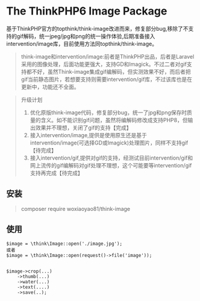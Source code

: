# The ThinkPHP6 Image Package

基于ThinkPHP官方的topthink/think-image改进而来，修复部分bug,移除了不支持的gif解码，统一jpeg/jpg和png的统一操作体验,后期准备接入intervention/image库，目前使用方法同topthink/think-image。

> think-image和intervention/image:前者是ThinkPHP出品，后者是Laravel采用的图像处理，后面功能更强大，支持GD和Imagick。不过二者对gif支持都不好，虽然Think-image集成gif编解码，但实测效果不好，而后者把gif当前静态图片，若想要支持则需要intervention/gif库，不过该库也是在更新中，功能还不全面。

> 升级计划
> 1. 优化原版think-image代码，修复部分bug，统一了jpg和png保存时质量的含义。如不能识别gif问题，虽然将编解码修改成支持PHP8，但输出效果并不理想，关闭了gif的支持【完成】
> 2. 接入intervention/image,提供是使用原生还是基于intervention/image(可选择GD或Imagick)处理图片，同样不支持gif【待完成】
> 3. 接入intervention/gif,提供对gif的支持，经测试目前intervention/gif和网上流传的gif编解码对gif处理不理想，这个可能要等intervention/gif支持再完成【待完成】


## 安装

> composer require woxiaoyao81/think-image

## 使用

~~~
$image = \think\Image::open('./image.jpg');
或者
$image = \think\Image::open(request()->file('image'));


$image->crop(...)
    ->thumb(...)
    ->water(...)
    ->text(....)
    ->save(..);

~~~
